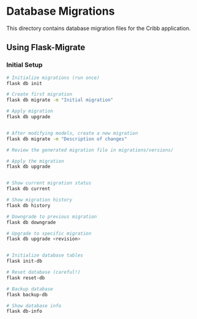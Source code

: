 # Database Migrations

This directory contains database migration files for the Cribb application.

## Using Flask-Migrate

### Initial Setup
```bash
# Initialize migrations (run once)
flask db init

# Create first migration
flask db migrate -m "Initial migration"

# Apply migration
flask db upgrade


# After modifying models, create a new migration
flask db migrate -m "Description of changes"

# Review the generated migration file in migrations/versions/

# Apply the migration
flask db upgrade


# Show current migration status
flask db current

# Show migration history
flask db history

# Downgrade to previous migration
flask db downgrade

# Upgrade to specific migration
flask db upgrade <revision>


# Initialize database tables
flask init-db

# Reset database (careful!)
flask reset-db

# Backup database
flask backup-db

# Show database info
flask db-info
